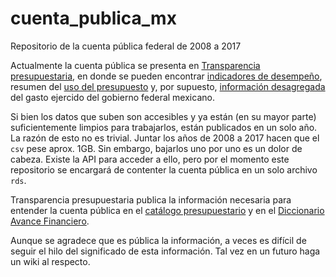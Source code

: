 # cuenta_publica_mx
Repositorio de la cuenta pública federal de 2008 a 2017

Actualmente la cuenta pública se presenta en [Transparencia presupuestaria](https://www.transparenciapresupuestaria.gob.mx/), en donde se pueden encontrar [indicadores de desempeño](https://www.transparenciapresupuestaria.gob.mx/es/PTP/programas), resumen del [uso del presupuesto](https://www.transparenciapresupuestaria.gob.mx/es/PTP/Presupuesto) y, por supuesto, [información desagregada](https://www.transparenciapresupuestaria.gob.mx/es/PTP/Datos_Abiertos) del gasto ejercido del gobierno federal mexicano.

Si bien los datos que suben son accesibles y ya están (en su mayor parte) suficientemente limpios para trabajarlos, están publicados en un solo año. La razón de esto no es trivial. Juntar los años de 2008 a 2017 hacen que el `csv` pese aprox. 1GB. Sin embargo, bajarlos uno por uno es un dolor de cabeza. Existe la API para acceder a ello, pero por el momento este repositorio se encargará de contenter la cuenta pública en un solo archivo `rds`.

Transparencia presupuestaria publica la información necesaria para entender la cuenta pública en el [catálogo presupuestario](https://www.transparenciapresupuestaria.gob.mx/work/models/PTP/DatosAbiertos/Metadatos/catalogos_presupuestarios.xlsx) y en el [Diccionario Avance Financiero](https://www.transparenciapresupuestaria.gob.mx/work/models/PTP/DatosAbiertos/Metadatos/Metadatos_Avance_Financiero.xlsx). 

Aunque se agradece que es pública la información, a veces es difícil de seguir el hilo del significado de esta información. Tal vez en un futuro haga un wiki al respecto.
